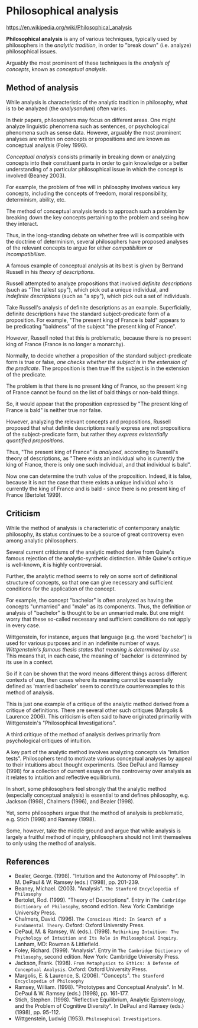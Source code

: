 # Philosophical analysis

https://en.wikipedia.org/wiki/Philosophical_analysis

**Philosophical analysis** is any of various techniques, typically used by philosophers in the *analytic tradition*, in order to "break down" (i.e. analyze) philosophical issues.

Arguably the most prominent of these techniques is the *analysis of concepts*,  known as *conceptual analysis*.

## Method of analysis

While analysis is characteristic of the analytic tradition in philosophy, what is to be analyzed (the *analysandum*) often varies.

In their papers, philosophers may focus on different areas. One might analyze linguistic phenomena such as sentences, or psychological phenomena such as sense data. However, arguably the most prominent analyses are written on concepts or propositions and are known as conceptual analysis (Foley 1996).

*Conceptual analysis* consists primarily in breaking down or analyzing concepts into their constituent parts in order to gain knowledge or a better understanding of a particular philosophical issue in which the concept is involved (Beaney 2003).

For example, the problem of free will in philosophy involves various key concepts, including the concepts of freedom, moral responsibility, determinism, ability, etc.

The method of conceptual analysis tends to approach such a problem by breaking down the key concepts pertaining to the problem and seeing how they interact.

Thus, in the long-standing debate on whether free will is compatible with the doctrine of determinism, several philosophers have proposed analyses of the relevant concepts to argue for either *compatibilism* or *incompatibilism*.

A famous example of conceptual analysis at its best is given by Bertrand Russell in his *theory of descriptions*.

Russell attempted to analyze propositions that involved *definite descriptions* (such as "The tallest spy"), which pick out a unique individual, and *indefinite descriptions* (such as "a spy"), which pick out a set of individuals.

Take Russell's analysis of definite descriptions as an example. Superficially, definite descriptions have the standard subject-predicate form of a proposition. For example, "The present king of France is bald" appears to be predicating "baldness" of the subject "the present king of France". 

However, Russell noted that this is problematic, because there is no present king of France (France is no longer a monarchy). 

Normally, to decide whether a proposition of the standard subject-predicate form is true or false, *one checks whether the subject is in the extension of the predicate*. The proposition is then true iff the subject is in the extension of the predicate. 

The problem is that there is no present king of France, so the present king of France cannot be found on the list of bald things or non-bald things. 

So, it would appear that the proposition expressed by "The present king of France is bald" is neither true nor false. 

However, analyzing the relevant concepts and propositions, Russell proposed that what definite descriptions really express are not propositions of the subject-predicate form, but rather they *express existentially quantified propositions*. 

Thus, "The present king of France" is *analyzed*, according to Russell's theory of descriptions, as "There exists an individual who is currently the king of France, there is only one such individual, and that individual is bald".

Now one can determine the truth value of the proposition. Indeed, it is false, because it is not the case that there exists a unique individual who is currently the king of France and is bald - since there is no present king of France (Bertolet 1999).

## Criticism

While the method of analysis is characteristic of contemporary analytic philosophy, its status continues to be a source of great controversy even among analytic philosophers. 

Several current criticisms of the analytic method derive from Quine's famous rejection of the analytic-synthetic distinction. While Quine's critique is well-known, it is highly controversial.

Further, the analytic method seems to rely on some sort of definitional structure of concepts, so that one can give necessary and sufficient conditions for the application of the concept. 

For example, the concept "bachelor" is often analyzed as having the concepts "unmarried" and "male" as its components. Thus, the definition or analysis of "bachelor" is thought to be an unmarried male. But one might worry that these so-called necessary and sufficient conditions do not apply in every case.

Wittgenstein, for instance, argues that language (e.g. the word 'bachelor') is used for various purposes and in an indefinite number of ways. *Wittgenstein's famous thesis states that meaning is determined by use*. This means that, in each case, the meaning of 'bachelor' is determined by its use in a context. 

So if it can be shown that the word means different things across different contexts of use, then cases where its meaning cannot be essentially defined as 'married bachelor' seem to constitute counterexamples to this method of analysis. 

This is just one example of a critique of the analytic method derived from a critique of definitions. There are several other such critiques (Margolis & Laurence 2006). This criticism is often said to have originated primarily with Wittgenstein's "Philosophical Investigations".

A third critique of the method of analysis derives primarily from psychological critiques of intuition.

A key part of the analytic method involves analyzing concepts via "intuition tests". Philosophers tend to motivate various conceptual analyses by appeal to their intuitions about thought experiments. (See DePaul and Ramsey (1998) for a collection of current essays on the controversy over analysis as it relates to intuition and reflective equilibrium).

In short, some philosophers feel strongly that the analytic method (especially conceptual analysis) is essential to and defines philosophy, e.g. Jackson (1998), Chalmers (1996), and Bealer (1998). 

Yet, some philosophers argue that the method of analysis is problematic, e.g. Stich (1998) and Ramsey (1998). 

Some, however, take the middle ground and argue that while analysis is largely a fruitful method of inquiry, philosophers should not limit themselves to only using the method of analysis.


## References

- Bealer, George. (1998). "Intuition and the Autonomy of Philosophy". In M. DePaul & W. Ramsey (eds.) (1998), pp. 201-239.
- Beaney, Michael. (2003). "Analysis". `The Stanford Encyclopedia of Philosophy`
- Bertolet, Rod. (1999). "Theory of Descriptions". Entry in `The Cambridge Dictionary of Philosophy`, second edition. New York: Cambridge University Press.
- Chalmers, David. (1996). `The Conscious Mind: In Search of a Fundamental Theory`. Oxford: Oxford University Press.
- DePaul, M. & Ramsey, W. (eds.). (1998). `Rethinking Intuition: The Psychology of Intuition and Its Role in Philosophical Inquiry`. Lanham, MD: Rowman & Littlefield.
- Foley, Richard. (1999). "Analysis". Entry in `The Cambridge Dictionary of Philosophy`, second edition. New York: Cambridge University Press.
- Jackson, Frank. (1998). `From Metaphysics to Ethics: A Defense of Conceptual Analysis`. Oxford: Oxford University Press.
- Margolis, E. & Laurence, S. (2006). "Concepts". `The Stanford Encyclopedia of Philosophy`
- Ramsey, William. (1998). "Prototypes and Conceptual Analysis". In M. DePaul & W. Ramsey (eds.) (1998), pp. 161-177.
- Stich, Stephen. (1998). "Reflective Equilibrium, Analytic Epistemology, and the Problem of Cognitive Diversity". In DePaul and Ramsey (eds.) (1998), pp. 95-112.
- Wittgenstein, Ludwig (1953). `Philosophical Investigations`.
